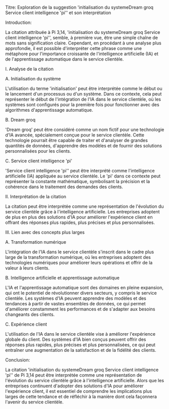 Titre: Exploration de la suggestion 'initialisation du systemeDream groq Service client intelligence 'pi'' et son interprétation

Introduction:

La citation attribuée à Pi 3,14, 'initialisation du systemeDream groq Service client intelligence 'pi'', semble, à première vue, être une simple chaîne de mots sans signification claire. Cependant, en procédant à une analyse plus approfondie, il est possible d'interpréter cette phrase comme une métaphore pour l'importance croissante de l'intelligence artificielle (IA) et de l'apprentissage automatique dans le service clientèle.

I. Analyse de la citation

A. Initialisation du système

L'utilisation du terme 'initialisation' peut être interprétée comme le début ou le lancement d'un processus ou d'un système. Dans ce contexte, cela peut représenter le début de l'intégration de l'IA dans le service clientèle, où les systèmes sont configurés pour la première fois pour fonctionner avec des algorithmes d'apprentissage automatique.

B. Dream groq

'Dream groq' peut être considéré comme un nom fictif pour une technologie d'IA avancée, spécialement conçue pour le service clientèle. Cette technologie pourrait être capable de traiter et d'analyser de grandes quantités de données, d'apprendre des modèles et de fournir des solutions personnalisées pour les clients.

C. Service client intelligence 'pi'

'Service client intelligence 'pi'' peut être interprété comme l'intelligence artificielle (IA) appliquée au service clientèle. Le 'pi' dans ce contexte peut représenter la constante mathématique, symbolisant la précision et la cohérence dans le traitement des demandes des clients.

II. Interprétation de la citation

La citation peut être interprétée comme une représentation de l'évolution du service clientèle grâce à l'intelligence artificielle. Les entreprises adoptent de plus en plus des solutions d'IA pour améliorer l'expérience client en offrant des réponses plus rapides, plus précises et plus personnalisées.

III. Lien avec des concepts plus larges

A. Transformation numérique

L'intégration de l'IA dans le service clientèle s'inscrit dans le cadre plus large de la transformation numérique, où les entreprises adoptent des technologies numériques pour améliorer leurs opérations et offrir de la valeur à leurs clients.

B. Intelligence artificielle et apprentissage automatique

L'IA et l'apprentissage automatique sont des domaines en pleine expansion, qui ont le potentiel de révolutionner divers secteurs, y compris le service clientèle. Les systèmes d'IA peuvent apprendre des modèles et des tendances à partir de vastes ensembles de données, ce qui permet d'améliorer constamment les performances et de s'adapter aux besoins changeants des clients.

C. Expérience client

L'utilisation de l'IA dans le service clientèle vise à améliorer l'expérience globale du client. Des systèmes d'IA bien conçus peuvent offrir des réponses plus rapides, plus précises et plus personnalisées, ce qui peut entraîner une augmentation de la satisfaction et de la fidélité des clients.

Conclusion:

La citation 'initialisation du systemeDream groq Service client intelligence 'pi'' de Pi 3,14 peut être interprétée comme une représentation de l'évolution du service clientèle grâce à l'intelligence artificielle. Alors que les entreprises continuent d'adopter des solutions d'IA pour améliorer l'expérience client, il est essentiel de comprendre les implications plus larges de cette tendance et de réfléchir à la manière dont cela façonnera l'avenir du service clientèle.